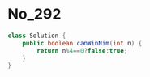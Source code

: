 # No_292

```java
class Solution {
    public boolean canWinNim(int n) {
        return n%4==0?false:true;
    }
}
```

